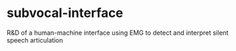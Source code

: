 # subvocal-interface
R&amp;D of a human-machine interface using EMG to detect and interpret silent speech articulation
